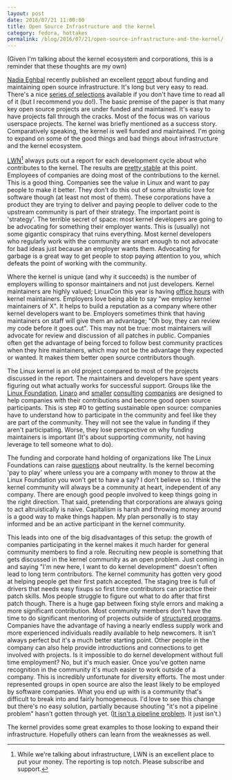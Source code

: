 ```yaml
---
layout: post
date: 2016/07/21 11:00:00
title: Open Source Infrastructure and the kernel
category: fedora, hottakes
permalink: /blog/2016/07/21/open-source-infrastructure-and-the-kernel/
---
```

(Given I'm talking about the kernel ecosystem and corporations, this is a
reminder that these thoughts are my own)

[Nadia Eghbal](https://twitter.com/nayafia) recently published an excellent
[report](http://www.fordfoundation.org/library/reports-and-studies/roads-and-bridges-the-unseen-labor-behind-our-digital-infrastructure)
about funding and maintaining open source infrastructure. It's long but very
easy to read. There's a nice [series of selections](https://storify.com/Lukasaoz/open-source-infrastructure-white-paper)
available if you don't have time to read all of it (but I recommend you do!).
The basic premise of the paper is that many key open source projects are under
funded and maintained. It's easy to have projects fall through the cracks.
Most of the focus was on various userspace projects. The kernel was briefly
mentioned as a success story. Comparatively speaking, the kernel _is_ well
funded and maintained. I'm going to expand on some of the good things and
bad things about infrastructure and the kernel ecosystem.

[LWN](http://www.lwn.net)[^1] always puts out a report for each development
cycle about who contributes to the kernel. The results are
[pretty stable](http://lwn.net/Articles/686697/) at this point. Employees of
companies are doing most of the contributions to the kernel. This is a good
thing. Companies see the value in Linux and want to pay people to make it
better. They don't do this out of some altruistic love for
software though (at least not most of them). These corporations have a product
they are trying to deliver and paying people to deliver code to the upstream
community is part of their strategy. The important point is 'strategy'. The
terrible secret of space: most kernel developers are going to be advocating
for something their employer wants. This is (usually) not some gigantic
conspiracy that ruins everything. Most kernel developers who regularly work
with the community are smart enough to not advocate for bad ideas just because
an employer wants them. Advocating for garbage is a great way to get people to
stop paying attention to you, which defeats the point of working with the
community.

Where the kernel is unique (and why it succeeds) is the number of employers
willing to sponsor maintainers and not just developers. Kernel maintainers
are highly valued; LinuxCon this year is having [office hours](http://events.linuxfoundation.org/events/linuxcon-north-america/extend-the-experience/meet-maintainers-ask-experts)
with kernel maintainers. Employers love being able to say "we employ kernel
maintainers of X". It helps to build a reputation as a company where other
kernel developers want to be. Employers sometimes think that having maintainers
on staff will give them an advantage; "Oh boy, they can review my code before
it goes out". This may not be true: most maintainers will advocate for review
and discussion of all patches in public. Companies often get the advantage of
being forced to follow best community practices when they hire maintainers,
which may not be the advantage they expected or wanted. It makes them better
open source contributors though.

The Linux kernel is an old project compared to most of the projects
discussed in the report. The maintainers and developers have spent years
figuring out what actually works for successful support. Groups like the
[Linux Foundation](https://www.linux.com/blog/how-microchip-got-their-driver-kernel-mainline), [Linaro](http://www.linaro.org) and
[smaller](http://free-electrons.com/) [consulting](http://otter.technology/)
[companies](http://baylibre.com/) are designed to help companies with their
contributions and become good open source participants. This is step
\#0 to getting sustainable open source: companies have to understand how to
participate in the community and feel like they are part of the community.
They will not see the value in funding if they aren't participating. Worse,
they lose perspective on why funding maintainers is important (It's about
supporting community, not having leverage to tell someone what to do).

The funding and corporate hand
holding of organizations like The Linux Foundations can raise
[questions](https://lwn.net/Articles/672637/) about
neutrality. Is the kernel becoming 'pay to play' where unless you are a
company with money to throw at the Linux Foundation you won't get to have
a say? I don't believe so. I think the kernel community will always be a
community at heart, independent of any company. There are enough good people
involved to keep things going in the right direction. That said, pretending
that corporations are always going to act altruistically is naive. Capitalism
is harsh and throwing money around is a good way to make things happen. My
plan personally is to stay informed and be an active participant in the
kernel community.

This leads into one of the big disadvantages of this setup: the growth of
companies participating in the kernel makes it much harder for general community
members to find a role. Recruiting new people is something that gets discussed
in the kernel community as an open problem. Just coming in and saying "I'm new
here, I want to do kernel development" doesn't often lead to long term
contributors. The kernel community has gotten very good at helping people get
their first patch accepted. The staging tree is full of drivers that needs
easy fixups so first time contributors can practice their patch skills. Mos
people struggle to figure out what to do after that first patch though. There
is a huge gap between fixing style errors and making a more significant
contribution. Most community members don't have the time to
do significant mentoring of projects outside of [structured programs](https://wiki.gnome.org/Outreachy).
Companies have the advantage of having a nearly endless supply work and
more experienced individuals readily available to help newcomers. It isn't
always perfect but it's a much better starting point. Other people in the
company can also help provide introductions and connections to get involved
with projects. Is it impossible to do kernel development without full time
employment? No, but it's much easier. Once you've gotten name recognition in
the community it's much easier to work outside of a company. This is incredibly
unfortunate for diversity efforts. The most under represented
groups in open source are also the least likely to be employed by software
companies. What you end up with is a community that's difficult to break
into and fairly homogeneous. I'd love to see this change but there's no
easy solution, partially because shouting "it's not a pipeline problem"
hasn't gotten through yet. ([It isn't a pipeline problem](https://www.google.com/#q=it%27s+not+a+pipeline+problem).
It just isn't.)

The kernel provides some great examples to those looking to expand their
infrastructure. Hopefully others can learn from the weaknesses as well.

[^1]: While we're talking about infrastructure, LWN is an excellent place to
put your money. The reporting is top notch. Please subscribe and support.

